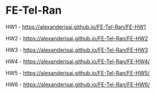 # FE-Tel-Ran
HW1 - https://alexanderisai.github.io/FE-Tel-Ran/FE-HW1  

HW2 - https://alexanderisai.github.io/FE-Tel-Ran/FE-HW2  

HW3 - https://alexanderisai.github.io/FE-Tel-Ran/FE-HW3  

HW4 - https://alexanderisai.github.io/FE-Tel-Ran/FE-HW4/

HW5 - https://alexanderisai.github.io/FE-Tel-Ran/FE-HW5/  

HW6 - https://alexanderisai.github.io/FE-Tel-Ran/FE-HW6/

